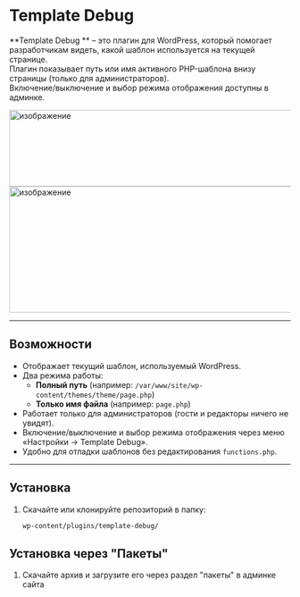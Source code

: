 # Template Debug

**Template Debug ** – это плагин для WordPress, который помогает разработчикам видеть, какой шаблон используется на текущей странице.  
Плагин показывает путь или имя активного PHP-шаблона внизу страницы (только для администраторов).  
Включение/выключение и выбор режима отображения доступны в админке.

<img width="1139" height="137" alt="изображение" src="https://github.com/user-attachments/assets/1e6ec904-2676-4567-af67-68b43f0f7f49" />
<img width="1131" height="226" alt="изображение" src="https://github.com/user-attachments/assets/df5c9617-5abe-4d6f-8ee5-6895b84f368c" />



---

## Возможности

- Отображает текущий шаблон, используемый WordPress.
- Два режима работы:
  - **Полный путь** (например: `/var/www/site/wp-content/themes/theme/page.php`)
  - **Только имя файла** (например: `page.php`)
- Работает только для администраторов (гости и редакторы ничего не увидят).
- Включение/выключение и выбор режима отображения через меню «Настройки → Template Debug».
- Удобно для отладки шаблонов без редактирования `functions.php`.

---

## Установка

1. Скачайте или клонируйте репозиторий в папку:

   ```bash
   wp-content/plugins/template-debug/

## Установка через "Пакеты"

1. Скачайте архив и загрузите его через раздел "пакеты" в админке сайта 

